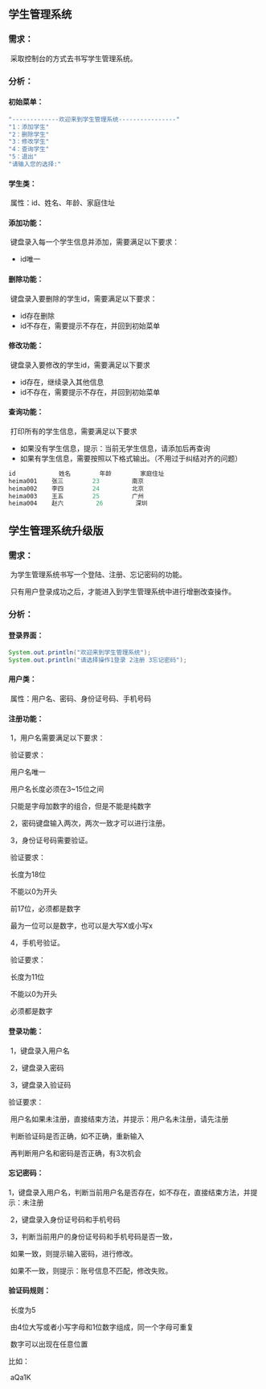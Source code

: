 ## 学生管理系统

### 需求：

​ 采取控制台的方式去书写学生管理系统。

### 分析：

#### 初始菜单：

```java
"-------------欢迎来到学生管理系统----------------"
"1：添加学生"
"2：删除学生"
"3：修改学生"
"4：查询学生"
"5：退出"
"请输入您的选择:"
```

#### 学生类：

​ 属性：id、姓名、年龄、家庭住址

#### 添加功能：

​ 键盘录入每一个学生信息并添加，需要满足以下要求：

- id唯一

#### 删除功能：

​ 键盘录入要删除的学生id，需要满足以下要求：

- id存在删除
- id不存在，需要提示不存在，并回到初始菜单

#### 修改功能：

​ 键盘录入要修改的学生id，需要满足以下要求

- id存在，继续录入其他信息
- id不存在，需要提示不存在，并回到初始菜单

#### 查询功能：

​ 打印所有的学生信息，需要满足以下要求

- 如果没有学生信息，提示：当前无学生信息，请添加后再查询
- 如果有学生信息，需要按照以下格式输出。（不用过于纠结对齐的问题）

```java
id            姓名        年龄        家庭住址
heima001    张三        23         南京
heima002    李四        24         北京
heima003    王五        25         广州
heima004    赵六         26         深圳
```
## 学生管理系统升级版

### 需求：

​ 为学生管理系统书写一个登陆、注册、忘记密码的功能。

​ 只有用户登录成功之后，才能进入到学生管理系统中进行增删改查操作。

### 分析：

#### 登录界面：

```java
System.out.println("欢迎来到学生管理系统");
System.out.println("请选择操作1登录 2注册 3忘记密码");
```

#### 用户类：

​ 属性：用户名、密码、身份证号码、手机号码

#### 注册功能：

​ 1，用户名需要满足以下要求：

​ 验证要求：

​ 用户名唯一

​ 用户名长度必须在3~15位之间

​ 只能是字母加数字的组合，但是不能是纯数字

​ 2，密码键盘输入两次，两次一致才可以进行注册。

​ 3，身份证号码需要验证。

​ 验证要求：

​ 长度为18位

​ 不能以0为开头

​ 前17位，必须都是数字

​ 最为一位可以是数字，也可以是大写X或小写x

​ 4，手机号验证。

​ 验证要求：

​ 长度为11位

​ 不能以0为开头

​ 必须都是数字

#### 登录功能：

​ 1，键盘录入用户名

​ 2，键盘录入密码

​ 3，键盘录入验证码

验证要求：

​ 用户名如果未注册，直接结束方法，并提示：用户名未注册，请先注册

​ 判断验证码是否正确，如不正确，重新输入

​ 再判断用户名和密码是否正确，有3次机会

#### 忘记密码：

​ 1，键盘录入用户名，判断当前用户名是否存在，如不存在，直接结束方法，并提示：未注册

​ 2，键盘录入身份证号码和手机号码

​ 3，判断当前用户的身份证号码和手机号码是否一致，

​ 如果一致，则提示输入密码，进行修改。

​ 如果不一致，则提示：账号信息不匹配，修改失败。

#### 验证码规则：

​ 长度为5

​ 由4位大写或者小写字母和1位数字组成，同一个字母可重复

​ 数字可以出现在任意位置

比如：

​ aQa1K
